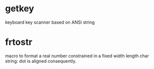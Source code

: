 # getkey
keyboard key scanner based on ANSI string
# frtostr
macro to format a real number constrained in a fixed width length char string: dot is aligned consequently.
